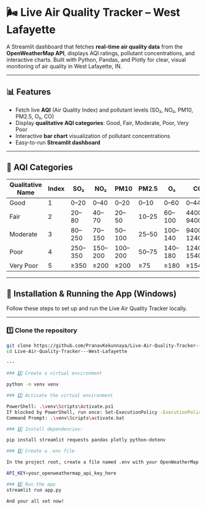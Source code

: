 # 🌬 Live Air Quality Tracker – West Lafayette

A Streamlit dashboard that fetches **real-time air quality data** from the **OpenWeatherMap API**, displays AQI ratings, pollutant concentrations, and interactive charts. Built with Python, Pandas, and Plotly for clear, visual monitoring of air quality in West Lafayette, IN.

---

## 📊 Features

- Fetch live **AQI** (Air Quality Index) and pollutant levels (SO₂, NO₂, PM10, PM2.5, O₃, CO)  
- Display **qualitative AQI categories**: Good, Fair, Moderate, Poor, Very Poor  
- Interactive **bar chart** visualization of pollutant concentrations  
- Easy-to-run **Streamlit dashboard**

---

## 🔗 AQI Categories

| Qualitative Name | Index | SO₂ | NO₂ | PM10 | PM2.5 | O₃ | CO |
|-----------------|-------|-----|-----|------|-------|----|----|
| Good            | 1     | 0–20 | 0–40 | 0–20 | 0–10 | 0–60 | 0–4400 |
| Fair            | 2     | 20–80 | 40–70 | 20–50 | 10–25 | 60–100 | 4400–9400 |
| Moderate        | 3     | 80–250 | 70–150 | 50–100 | 25–50 | 100–140 | 9400–12400 |
| Poor            | 4     | 250–350 | 150–200 | 100–200 | 50–75 | 140–180 | 12400–15400 |
| Very Poor       | 5     | ≥350 | ≥200 | ≥200 | ≥75 | ≥180 | ≥15400 |

---

## 🚀 Installation & Running the App (Windows)

Follow these steps to set up and run the Live Air Quality Tracker locally.

---

### 1️⃣ Clone the repository
```bash
git clone https://github.com/PranavKekunnaya/Live-Air-Quality-Tracker---West-Lafayette.git
cd Live-Air-Quality-Tracker---West-Lafayette

---

### 2️⃣ Create a virtual environment

python -m venv venv

### 3️⃣ Activate the virtual environment

PowerShell: .\venv\Scripts\Activate.ps1
If blocked by PowerShell, run once: Set-ExecutionPolicy -ExecutionPolicy RemoteSigned -Scope CurrentUser
Command Prompt: .\venv\Scripts\activate.bat

### 4️⃣ Install dependencies:

pip install streamlit requests pandas plotly python-dotenv

### 5️⃣ Create a .env file

In the project root, create a file named .env with your OpenWeatherMap API key:

API_KEY=your_openweathermap_api_key_here

### 6️⃣ Run the app
streamlit run app.py

And your all set now!

